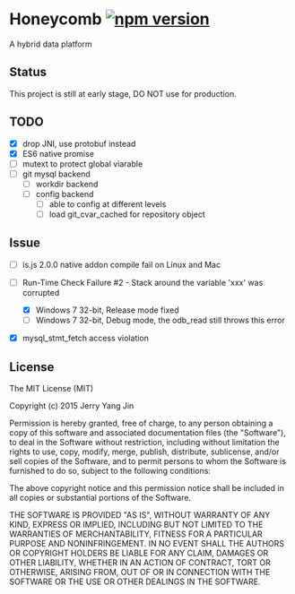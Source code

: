 Honeycomb [![npm version](https://badge.fury.io/js/honeycomb.svg)](http://badge.fury.io/js/honeycomb)
=========

A hybrid data platform

Status
------
This project is still at early stage, DO NOT use for production.

TODO
----
- [x] drop JNI, use protobuf instead
- [x] ES6 native promise
- [ ] mutext to protect global viarable
- [ ] git mysql backend
  - [ ] workdir backend
  - [ ] config backend
    - [ ] able to config at different levels
    - [ ] load git_cvar_cached for repository object

Issue
-----
- [ ] is.js 2.0.0 native addon compile fail on Linux and Mac
- [ ] Run-Time Check Failure #2 - Stack around the variable 'xxx' was corrupted
  - [x] Windows 7 32-bit, Release mode fixed
  - [ ] Windows 7 32-bit, Debug mode, the odb_read still throws this error
- [x] mysql_stmt_fetch access violation


License
-------
The MIT License (MIT)

Copyright (c) 2015 Jerry Yang Jin

Permission is hereby granted, free of charge, to any person obtaining a copy
of this software and associated documentation files (the "Software"), to deal
in the Software without restriction, including without limitation the rights
to use, copy, modify, merge, publish, distribute, sublicense, and/or sell
copies of the Software, and to permit persons to whom the Software is
furnished to do so, subject to the following conditions:

The above copyright notice and this permission notice shall be included in all
copies or substantial portions of the Software.

THE SOFTWARE IS PROVIDED "AS IS", WITHOUT WARRANTY OF ANY KIND, EXPRESS OR
IMPLIED, INCLUDING BUT NOT LIMITED TO THE WARRANTIES OF MERCHANTABILITY,
FITNESS FOR A PARTICULAR PURPOSE AND NONINFRINGEMENT. IN NO EVENT SHALL THE
AUTHORS OR COPYRIGHT HOLDERS BE LIABLE FOR ANY CLAIM, DAMAGES OR OTHER
LIABILITY, WHETHER IN AN ACTION OF CONTRACT, TORT OR OTHERWISE, ARISING FROM,
OUT OF OR IN CONNECTION WITH THE SOFTWARE OR THE USE OR OTHER DEALINGS IN THE
SOFTWARE.

